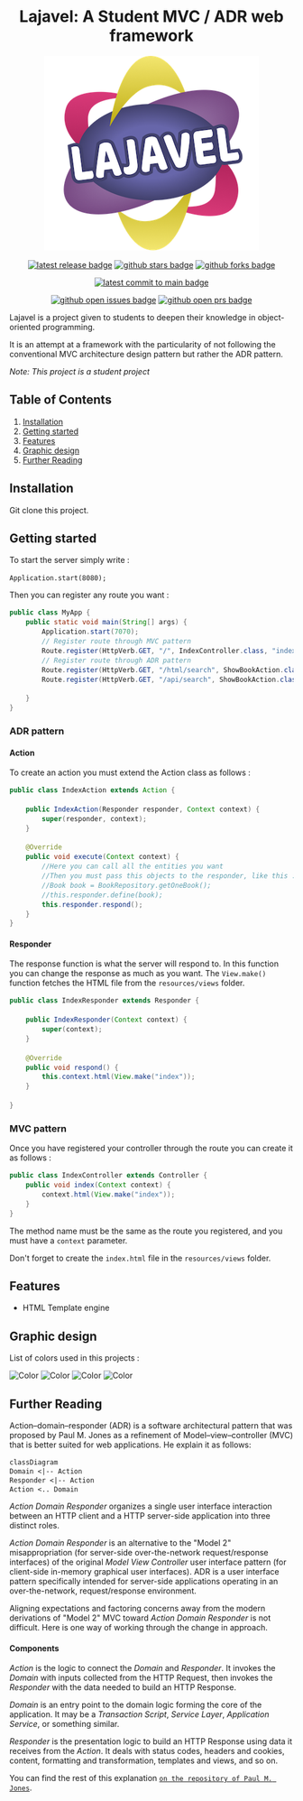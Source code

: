 <div align="center">

# Lajavel: A Student MVC / ADR web framework

![logo](src/main/resources/images/logo_medium.png)

[![latest release badge]][latest release link] [![github stars badge]][github stars link] [![github forks badge]][github forks link]

[![latest commit to main badge]][latest commit to main link]

[![github open issues badge]][github open issues link] [![github open prs badge]][github open prs link]

[github forks badge]: https://flat.badgen.net/github/forks/DamienDabernat/Lajavel?icon=github
[github forks link]: https://useful-forks.github.io/?repo=DamienDabernat%2FLajavel
[github open issues badge]: https://flat.badgen.net/github/open-issues/DamienDabernat/Lajavel?icon=github
[github open issues link]: https://github.com/DamienDabernat/Lajavel/issues?q=is%3Aissue+is%3Aopen
[github open prs badge]: https://flat.badgen.net/github/open-prs/DamienDabernat/Lajavel?icon=github
[github open prs link]: https://github.com/DamienDabernat/Lajavel/pulls?q=is%3Apr+is%3Aopen
[github stars badge]: https://flat.badgen.net/github/stars/DamienDabernat/Lajavel?icon=github
[github stars link]: https://github.com/DamienDabernat/Lajavel/stargazers
[latest commit to main badge]: https://flat.badgen.net/github/last-commit/DamienDabernat/Lajavel/main?icon=github&color=yellow&label=last%20dev%20commit&cache=900
[latest commit to main link]: https://github.com/DamienDabernat/Lajavel/commits/main    
[latest release badge]: https://flat.badgen.net/github/release/DamienDabernat/Lajavel/development?icon=github
[latest release link]: https://github.com/DamienDabernat/Lajavel/releases

</div>

    
Lajavel is a project given to students to deepen their knowledge in object-oriented programming.
    
It is an attempt at a framework with the particularity of not following the conventional MVC architecture design pattern but rather the ADR pattern.

_Note: This project is a student project_

## Table of Contents

1. [Installation](#installation)
2. [Getting started](#getting-started)
3. [Features](#features)
4. [Graphic design](#graphic-design)
5. [Further Reading](#further-reading)

## Installation
    
Git clone this project.

## Getting started

To start the server simply write :

`Application.start(8080);`

Then you can register any route you want :

```java
public class MyApp {
    public static void main(String[] args) {
        Application.start(7070);
        // Register route through MVC pattern
        Route.register(HttpVerb.GET, "/", IndexController.class, "index");
        // Register route through ADR pattern
        Route.register(HttpVerb.GET, "/html/search", ShowBookAction.class, ShowBookHtmlResponder.class);
        Route.register(HttpVerb.GET, "/api/search", ShowBookAction.class, ShowBookApiResponder.class);

    }
}
```


### ADR pattern

#### Action

To create an action you must extend the Action class as follows :

```java
public class IndexAction extends Action {

    public IndexAction(Responder responder, Context context) {
        super(responder, context);
    }

    @Override
    public void execute(Context context) {
        //Here you can call all the entities you want
        //Then you must pass this objects to the responder, like this :
        //Book book = BookRepository.getOneBook();
        //this.responder.define(book);
        this.responder.respond();
    }
}
```

#### Responder

The response function is what the server will respond to. 
In this function you can change the response as much as you want. 
The `View.make()` function fetches the HTML file from the `resources/views` folder.

```java
public class IndexResponder extends Responder {

    public IndexResponder(Context context) {
        super(context);
    }

    @Override
    public void respond() {
        this.context.html(View.make("index"));
    }

}

```

### MVC pattern

Once you have registered your controller through the route you can create it as follows :

```java
public class IndexController extends Controller {
    public void index(Context context) {
        context.html(View.make("index"));
    }
}
```

The method name must be the same as the route you registered, and you must have a `context` parameter.

Don't forget to create the `index.html` file in the `resources/views` folder.

## Features

- HTML Template engine

## Graphic design

List of colors used in this projects :

![Color](https://shields.io/badge/-%237473CA-7473CA)
![Color](https://shields.io/badge/-%23F85293-F85293)
![Color](https://shields.io/badge/-%23F3E66F-F3E66F)
![Color](https://shields.io/badge/-%23774983-774983)

## Further Reading

Action–domain–responder (ADR) is a software architectural pattern that was proposed by Paul M. Jones as a refinement of Model–view–controller (MVC) that is better suited for web applications. He explain it as follows: 

```mermaid
classDiagram
Domain <|-- Action
Responder <|-- Action
Action <.. Domain
```

_Action Domain Responder_ organizes a single user interface interaction between an HTTP client and a HTTP server-side application into three distinct roles.

_Action Domain Responder_ is an alternative to the "Model 2" misappropriation (for server-side over-the-network request/response interfaces) of the original _Model View Controller_ user interface pattern (for client-side in-memory graphical user interfaces). ADR is a user interface pattern specifically intended for server-side applications operating in an over-the-network, request/response environment.

Aligning expectations and factoring concerns away from the modern derivations of "Model 2" MVC toward _Action Domain Responder_ is not difficult. Here is one way of working through the change in approach.

#### Components

_Action_ is the logic to connect the _Domain_ and _Responder_. It invokes the _Domain_ with inputs collected from the HTTP Request, then invokes the _Responder_ with the data needed to build an HTTP Response.

_Domain_ is an entry point to the domain logic forming the core of the application. It may be a _Transaction Script_, _Service Layer_, _Application Service_, or something similar.

_Responder_ is the presentation logic to build an HTTP Response using data it receives from the _Action_. It deals with status codes, headers and cookies, content, formatting and transformation, templates and views, and so on.


You can find the rest of this explanation [`on the repository of Paul M. Jones`](https://github.com/pmjones/adr/blob/master/README.md).

